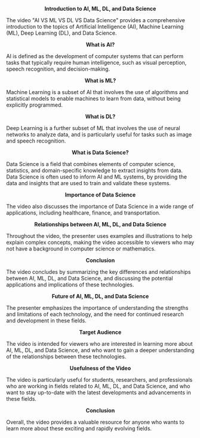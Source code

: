 <p align="center"> <b>Introduction to AI, ML, DL, and Data Science</b> </p>

The video "AI VS ML VS DL VS Data Science" provides a comprehensive introduction to the topics of Artificial Intelligence (AI), Machine Learning (ML), Deep Learning (DL), and Data Science.

<p align="center"> <b>What is AI?</b> </p>

AI is defined as the development of computer systems that can perform tasks that typically require human intelligence, such as visual perception, speech recognition, and decision-making.

<p align="center"> <b>What is ML?</b> </p>

Machine Learning is a subset of AI that involves the use of algorithms and statistical models to enable machines to learn from data, without being explicitly programmed.

<p align="center"> <b>What is DL?</b> </p>

Deep Learning is a further subset of ML that involves the use of neural networks to analyze data, and is particularly useful for tasks such as image and speech recognition.

<p align="center"> <b>What is Data Science?</b> </p>

Data Science is a field that combines elements of computer science, statistics, and domain-specific knowledge to extract insights from data. Data Science is often used to inform AI and ML systems, by providing the data and insights that are used to train and validate these systems.

<p align="center"> <b>Importance of Data Science</b> </p>

The video also discusses the importance of Data Science in a wide range of applications, including healthcare, finance, and transportation.

<p align="center"> <b>Relationships between AI, ML, DL, and Data Science</b> </p>

Throughout the video, the presenter uses examples and illustrations to help explain complex concepts, making the video accessible to viewers who may not have a background in computer science or mathematics.

<p align="center"> <b>Conclusion</b> </p>

The video concludes by summarizing the key differences and relationships between AI, ML, DL, and Data Science, and discussing the potential applications and implications of these technologies.

<p align="center"> <b>Future of AI, ML, DL, and Data Science</b> </p>

The presenter emphasizes the importance of understanding the strengths and limitations of each technology, and the need for continued research and development in these fields.

<p align="center"> <b>Target Audience</b> </p>

The video is intended for viewers who are interested in learning more about AI, ML, DL, and Data Science, and who want to gain a deeper understanding of the relationships between these technologies.

<p align="center"> <b>Usefulness of the Video</b> </p>

The video is particularly useful for students, researchers, and professionals who are working in fields related to AI, ML, DL, and Data Science, and who want to stay up-to-date with the latest developments and advancements in these fields.

<p align="center"> <b>Conclusion</b> </p>

Overall, the video provides a valuable resource for anyone who wants to learn more about these exciting and rapidly evolving fields.